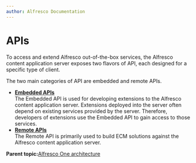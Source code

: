```yaml
---
author: Alfresco Documentation
---
```


# APIs

To access and extend Alfresco out-of-the-box services, the Alfresco content application server exposes two flavors of API, each designed for a specific type of client.

The two main categories of API are embedded and remote APIs.

-   **[Embedded APIs](../concepts/arch-api-embedded.md)**  
The Embedded API is used for developing extensions to the Alfresco content application server. Extensions deployed into the server often depend on existing services provided by the server. Therefore, developers of extensions use the Embedded API to gain access to those services.
-   **[Remote APIs](../concepts/arch-api-remote.md)**  
 The Remote API is primarily used to build ECM solutions against the Alfresco content application server.

**Parent topic:**[Alfresco One architecture](../concepts/alfresco-arch-about.md)

